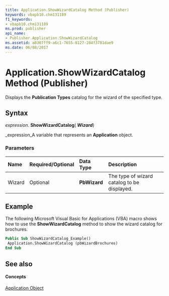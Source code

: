 ```yaml
---
title: Application.ShowWizardCatalog Method (Publisher)
keywords: vbapb10.chm131189
f1_keywords:
- vbapb10.chm131189
ms.prod: publisher
api_name:
- Publisher.Application.ShowWizardCatalog
ms.assetid: a8307ff9-a6c1-7655-8127-284f3781dae9
ms.date: 06/08/2017
---
```



# Application.ShowWizardCatalog Method (Publisher)

Displays the  **Publication Types** catalog for the wizard of the specified type.


## Syntax

 _expression_. **ShowWizardCatalog**( **_Wizard_**)

 _expression_A variable that represents an  **Application** object.


### Parameters



|**Name**|**Required/Optional**|**Data Type**|**Description**|
|:-----|:-----|:-----|:-----|
|Wizard|Optional| **PbWizard**|The type of wizard catalog to be displayed.|

## Example

The following Microsoft Visual Basic for Applications (VBA) macro shows how to use the  **ShowWizardCatalog** method to show the wizard catalog for brochures.


```vb
Public Sub ShowWizardCatalog_Example() 
 Application.ShowWizardCatalog (pbWizardBrochures) 
End Sub
```


## See also


#### Concepts


 [Application Object](application-object-publisher.md)

